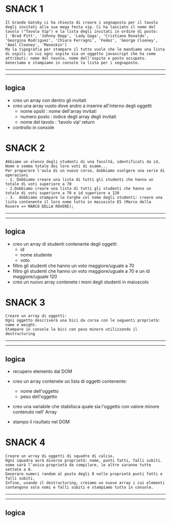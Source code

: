 # SNACK 1
    Il Grande Gatsby ci ha chiesto di creare i segnaposto per il tavolo degli invitati alla sua mega festa vip. Ci ha lasciato il nome del tavolo ("Tavolo Vip") e la lista degli invitati in ordine di posto:
    [ 'Brad Pitt', 'Johnny Depp', 'Lady Gaga', 'Cristiano Ronaldo', 'Georgina Rodriguez', 'Chiara Ferragni', 'Fedez', 'George Clooney', 'Amal Clooney', 'Maneskin']
    Ma la tipografia per stampare il tutto vuole che le mandiamo una lista di ospiti in cui ogni ospite sia un oggetto javascript che ha come attributi: nome del tavolo, nome dell'ospite e posto occupato.
    Generiamo e stampiamo in console la lista per i segnaposto.

---
---

## logica

- creo un array con dentro gli invitati
- creo una array vuoto dove andro a inserire all'interno degli oggetti 
    - nome opsiti : nome dell'array invitati
    - numero posto : indice degli array degli invitati
    - nome del tavolo : 'tavolo vip'
    return
- controllo in console

# SNACK 2
    Abbiamo un elenco degli studenti di una facoltà, identificati da id, Nome e somma totale dei loro voti di esame...
    Per preparare l'aula di un nuovo corso, dobbiamo svolgere una serie di operazioni
    - 1. Dobbiamo creare una lista di tutti gli studenti che hanno un totale di voti superiore a 70
    - 2.Dobbiamo creare una lista di tutti gli studenti che hanno un totale di voti superiore a 70 e id superiore a 120
    - 3.  dobbiamo stampare le targhe col nome degli studenti: creare una lista contenente il loro nome tutto in maiuscolo ES (Marco della Rovere => MARCO DELLA ROVERE);

---
---

## logica

- creo un array di studenti contenente degli oggetti
   - id
   - nome studente
   - voto
- filtro gli studenti che hanno un voto maggiore/uguale a 70
- filtro gli studenti che hanno un voto maggiore/uguale a 70 e un id maggiore/uguale 120
- creo un nuovo array contenete i moni degli studenti in maiuscolo

# SNACK 3
    Creare un array di oggetti:
    Ogni oggetto descriverà una bici da corsa con le seguenti proprietà: name e weight.
    Stampare in console la bici con peso minore utilizzando il destructuring
---
---
## logica
- recupero elemento dal DOM
- creo un array contenete un lista di oggetti contenente:

    - nome dell'oggetto 
    - peso dell'oggetto

- creo una variabile che stabilisca quale sia l'oggetto con valore minore contenuto nell' Array
- stampo il risultato nel DOM 

# SNACK 4
    Creare un array di oggetti di squadre di calcio.
    Ogni squadra avrà diverse proprietà: nome, punti fatti, falli subiti.
    nome sarà l’unica proprietà da compilare, le altre saranno tutte settate a 0.
    Generare numeri random al posto degli 0 nelle proprietà punti fatti e falli subiti.
    Infine, usando il destructuring, creiamo un nuovo array i cui elementi contengono solo nomi e falli subiti e stampiamo tutto in console.

---
---
## logica